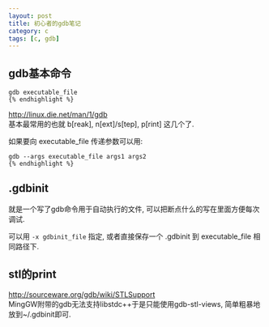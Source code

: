 ```yaml
---
layout: post
title: 初心者的gdb笔记
category: c
tags: [c, gdb]
---
```


## gdb基本命令
```{% highlight sh %}
gdb executable_file
{% endhighlight %}
```
<http://linux.die.net/man/1/gdb>  
基本最常用的也就 b[reak], n[ext]/s[tep], p[rint] 这几个了.

如果要向 executable_file 传递参数可以用: 

```{% highlight sh %}
gdb --args executable_file args1 args2
{% endhighlight %}
```

## .gdbinit
就是一个写了gdb命令用于自动执行的文件, 可以把断点什么的写在里面方便每次调试. 

可以用 `-x gdbinit_file` 指定, 或者直接保存一个 .gdbinit 到 executable_file 相同路径下. 


## stl的print
<http://sourceware.org/gdb/wiki/STLSupport>  
MingGW附带的gdb无法支持libstdc++于是只能使用gdb-stl-views, 简单粗暴地放到~/.gdbinit即可. 
